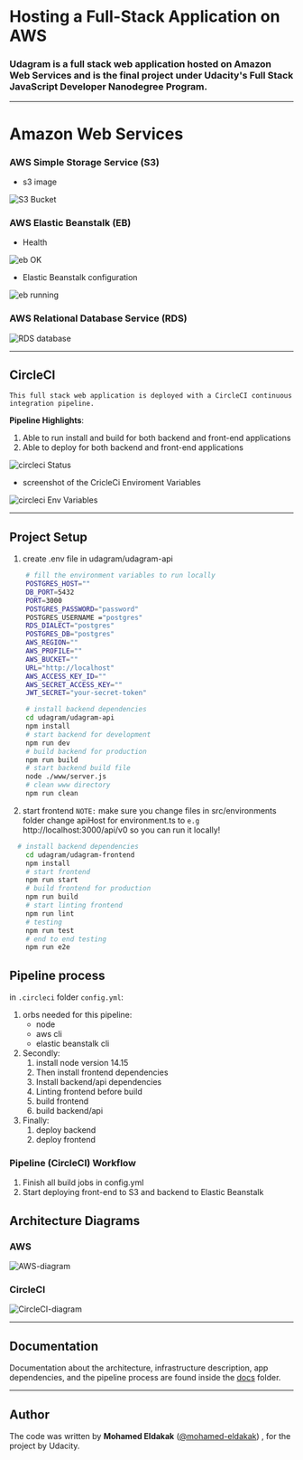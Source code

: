 # Hosting a Full-Stack Application on AWS

### **Udagram is a full stack web application hosted on Amazon Web Services and is the final project under Udacity's Full Stack JavaScript Developer Nanodegree Program.**

---

# Amazon Web Services

### AWS Simple Storage Service (S3)

- s3 image

![S3 Bucket](https://user-images.githubusercontent.com/106033884/205687708-c940db42-913f-4490-b7c9-c9317ccea15c.jpg)

### AWS Elastic Beanstalk (EB)

- Health

![eb OK](https://user-images.githubusercontent.com/106033884/205687967-89bd3656-393f-4496-ae9e-d2140aa5a4cf.jpg)


- Elastic Beanstalk configuration

![eb running](https://user-images.githubusercontent.com/106033884/205688017-bc5404e7-e7c2-45fb-8738-c9327e699465.jpg)

### AWS Relational Database Service (RDS)

![RDS database](https://user-images.githubusercontent.com/106033884/205688357-c7f65b40-3110-4183-87e7-28dd978e837b.jpg)

---

## CircleCI

`This full stack web application is deployed with a CircleCI continuous integration pipeline.`

**Pipeline Highlights**:

1. Able to run install and build for both backend and front-end applications
2. Able to deploy for both backend and front-end applications

![circleci Status](https://user-images.githubusercontent.com/106033884/205688697-d01cc533-9275-4360-8732-1058a8f91687.jpg)

- screenshot of the CricleCi Enviroment Variables

![circleci Env Variables](https://user-images.githubusercontent.com/106033884/205688834-50cbf384-38fd-462e-a729-70cfa20b5738.jpg)


------------------------------------------
## Project Setup
1. create .env file in udagram/udagram-api
```bash
    # fill the environment variables to run locally
    POSTGRES_HOST=""
    DB_PORT=5432
    PORT=3000
    POSTGRES_PASSWORD="password"
    POSTGRES_USERNAME ="postgres"
    RDS_DIALECT="postgres"
    POSTGRES_DB="postgres"
    AWS_REGION=""
    AWS_PROFILE=""
    AWS_BUCKET=""
    URL="http://localhost"
    AWS_ACCESS_KEY_ID=""
    AWS_SECRET_ACCESS_KEY=""
    JWT_SECRET="your-secret-token"
```
```bash
    # install backend dependencies
    cd udagram/udagram-api
    npm install
    # start backend for development
    npm run dev
    # build backend for production
    npm run build
    # start backend build file
    node ./www/server.js
    # clean www directory
    npm run clean
```

2. start frontend `NOTE:` make sure you change files in src/environments folder change apiHost for environment.ts to `e.g` http://localhost:3000/api/v0 so you can run it locally!
```bash
  # install backend dependencies
    cd udagram/udagram-frontend
    npm install
    # start frontend
    npm run start
    # build frontend for production
    npm run build
    # start linting frontend
    npm run lint
    # testing
    npm run test
    # end to end testing
    npm run e2e
```
## Pipeline process
in `.circleci` folder `config.yml`:
1. orbs needed for this pipeline:
   - node
   - aws cli
   - elastic beanstalk cli
2. Secondly:
   1. install node version 14.15
   2. Then install frontend dependencies
   3. Install backend/api dependencies
   4. Linting frontend before build
   5. build frontend
   6. build backend/api
3. Finally:
    1. deploy backend
    2. deploy frontend

### Pipeline (CircleCI) Workflow
1. Finish all build jobs in config.yml
2. Start deploying front-end to S3 and backend to Elastic Beanstalk

## Architecture Diagrams

### AWS

![AWS-diagram](https://user-images.githubusercontent.com/106033884/205690240-4b54d6d1-39db-46c7-ab1a-cfb1a1441b16.jpeg)


### CircleCI

![CircleCI-diagram](https://user-images.githubusercontent.com/106033884/205690295-b2944675-0813-409f-bae7-caeb967313f0.jpeg)


--------
## Documentation

Documentation about the architecture, infrastructure description, app dependencies, and the pipeline process are found inside the [docs](https://github.com/Mohamed-Eldakak/AWS-Full-Stack-Application/tree/main/docs) folder.

------

## Author

The code was written by **Mohamed Eldakak** ([@mohamed-eldakak](https://github.com/mohamed-eldakak)) , for the project by Udacity.


